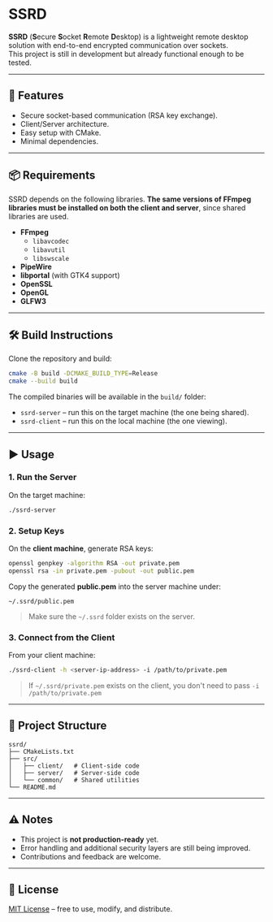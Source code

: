 # SSRD

**SSRD** (**S**ecure **S**ocket **R**emote **D**esktop) is a lightweight remote desktop solution with end-to-end encrypted communication over sockets.  
This project is still in development but already functional enough to be tested.  

---

## 🚀 Features

- Secure socket-based communication (RSA key exchange).  
- Client/Server architecture.  
- Easy setup with CMake.  
- Minimal dependencies.  

---

## 📦 Requirements

SSRD depends on the following libraries. **The same versions of FFmpeg libraries must be installed on both the client and server**, since shared libraries are used.  

- **FFmpeg**
  - `libavcodec`
  - `libavutil`
  - `libswscale`
- **PipeWire**
- **libportal** (with GTK4 support)  
- **OpenSSL**
- **OpenGL**
- **GLFW3**

---

## 🛠️ Build Instructions

Clone the repository and build:

```bash
cmake -B build -DCMAKE_BUILD_TYPE=Release
cmake --build build
```

The compiled binaries will be available in the `build/` folder:  

- `ssrd-server` – run this on the target machine (the one being shared).  
- `ssrd-client` – run this on the local machine (the one viewing).  

---

## ▶️ Usage

### 1. Run the Server

On the target machine:  

```bash
./ssrd-server
```

### 2. Setup Keys

On the **client machine**, generate RSA keys:  

```bash
openssl genpkey -algorithm RSA -out private.pem
openssl rsa -in private.pem -pubout -out public.pem
```

Copy the generated **public.pem** into the server machine under:  

```
~/.ssrd/public.pem
```

> Make sure the `~/.ssrd` folder exists on the server.  

### 3. Connect from the Client

From your client machine:  

```bash
./ssrd-client -h <server-ip-address> -i /path/to/private.pem
```

> If `~/.ssrd/private.pem` exists on the client, you don't need to pass `-i /path/to/private.pem`

---

## 📂 Project Structure

```
ssrd/
├── CMakeLists.txt
├── src/
│   ├── client/   # Client-side code
│   ├── server/   # Server-side code
│   └── common/   # Shared utilities
└── README.md
```

---

## ⚠️ Notes

- This project is **not production-ready** yet.  
- Error handling and additional security layers are still being improved.  
- Contributions and feedback are welcome.  

---

## 📜 License

[MIT License](LICENSE) – free to use, modify, and distribute.  
